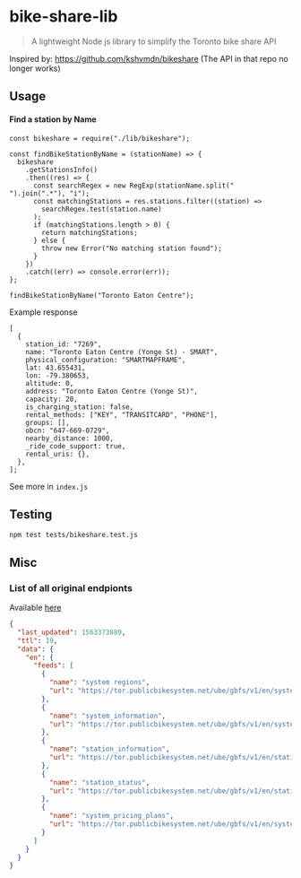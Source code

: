# bike-share-lib

> A lightweight Node js library to simplify the Toronto bike share API

Inspired by: https://github.com/kshvmdn/bikeshare (The API in that repo no longer works)

## Usage

#### Find a station by Name

```es6
const bikeshare = require("./lib/bikeshare");

const findBikeStationByName = (stationName) => {
  bikeshare
    .getStationsInfo()
    .then((res) => {
      const searchRegex = new RegExp(stationName.split(" ").join(".*"), "i");
      const matchingStations = res.stations.filter((station) =>
        searchRegex.test(station.name)
      );
      if (matchingStations.length > 0) {
        return matchingStations;
      } else {
        throw new Error("No matching station found");
      }
    })
    .catch((err) => console.error(err));
};

findBikeStationByName("Toronto Eaton Centre");
```

Example response

```es6
[
  {
    station_id: "7269",
    name: "Toronto Eaton Centre (Yonge St) - SMART",
    physical_configuration: "SMARTMAPFRAME",
    lat: 43.655431,
    lon: -79.380653,
    altitude: 0,
    address: "Toronto Eaton Centre (Yonge St)",
    capacity: 20,
    is_charging_station: false,
    rental_methods: ["KEY", "TRANSITCARD", "PHONE"],
    groups: [],
    obcn: "647-669-0729",
    nearby_distance: 1000,
    _ride_code_support: true,
    rental_uris: {},
  },
];
```

See more in `index.js`

## Testing

`npm test tests/bikeshare.test.js`

## Misc

### List of all original endpionts

Available [here](https://ckan0.cf.opendata.inter.prod-toronto.ca/dataset/2b44db0d-eea9-442d-b038-79335368ad5a/resource/b69873a1-c180-4ccd-a970-514e434b4971/download/bike-share-gbfs-general-bikeshare-feed-specification.json)

```json
{
  "last_updated": 1563373889,
  "ttl": 19,
  "data": {
    "en": {
      "feeds": [
        {
          "name": "system regions",
          "url": "https://tor.publicbikesystem.net/ube/gbfs/v1/en/system_regions"
        },
        {
          "name": "system_information",
          "url": "https://tor.publicbikesystem.net/ube/gbfs/v1/en/system_information"
        },
        {
          "name": "station_information",
          "url": "https://tor.publicbikesystem.net/ube/gbfs/v1/en/station_information"
        },
        {
          "name": "station_status",
          "url": "https://tor.publicbikesystem.net/ube/gbfs/v1/en/station_status"
        },
        {
          "name": "system_pricing_plans",
          "url": "https://tor.publicbikesystem.net/ube/gbfs/v1/en/system_pricing_plans"
        }
      ]
    }
  }
}
```
